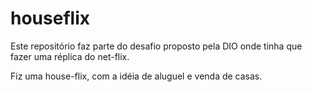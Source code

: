 # houseflix

Este repositório faz parte do desafio proposto pela DIO onde tinha que fazer uma réplica do net-flix.

Fiz uma house-flix, com a idéia de aluguel e venda de casas.

